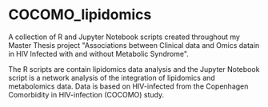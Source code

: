 # COCOMO_lipidomics

A collection of R and Jupyter Notebook scripts created throughout my Master Thesis project "Associations between Clinical data and Omics datain in HIV Infected with and without Metabolic Syndrome".

The R scripts are contain lipidomics data analysis and the Jupyter Notebook script is a network analysis of the integration of lipidomics and metabolomics data. Data is based on HIV-infected from the Copenhagen Comorbidity in HIV-infection (COCOMO) study. 
